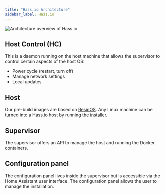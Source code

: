 ```yaml
---
title: "Hass.io Architecture"
sidebar_label: Hass.io
---
```


![Architecture overview of Hass.io](/img/en/architecture/hassio.png)

## Host Control (HC)

This is a daemon running on the host machine that allows the supervisor to control certain aspects of the host OS:

 - Power cycle (restart, turn off)
 - Manage network settings
 - Local updates

## Host

Our pre-build images are based on [ResinOS]. Any Linux machine can be turned into a Hass.io host by running [the installer][linux].

## Supervisor

The supervisor offers an API to manage the host and running the Docker containers.

## Configuration panel

The configuration panel lives inside the supervisor but is accessible via the Home Assistant user interface. The configuration panel allows the user to manage the installation.

[ResinOS]: https://resinos.io/
[linux]: https://www.home-assistant.io/hassio/installation/#alternative-install-on-generic-linux-server
